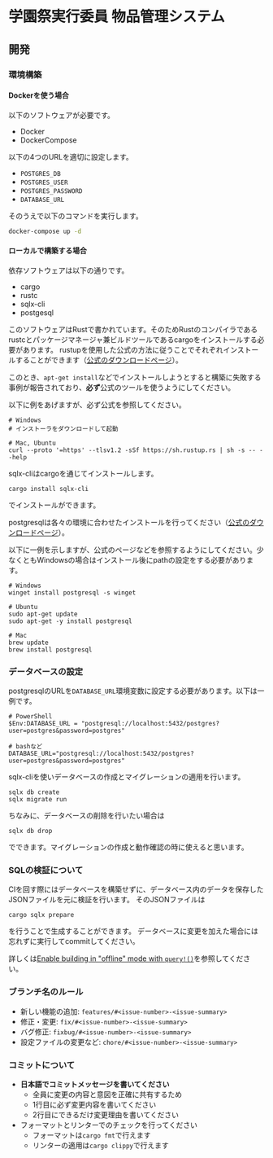 # 学園祭実行委員 物品管理システム

## 開発

### 環境構築

#### Dockerを使う場合

以下のソフトウェアが必要です。

- Docker
- DockerCompose

以下の4つのURLを適切に設定します。

- `POSTGRES_DB`
- `POSTGRES_USER`
- `POSTGRES_PASSWORD`
- `DATABASE_URL`

そのうえで以下のコマンドを実行します。

```sh
docker-compose up -d
```

#### ローカルで構築する場合

依存ソフトウェアは以下の通りです。

- cargo
- rustc
- sqlx-cli
- postgesql

このソフトウェアはRustで書かれています。そのためRustのコンパイラであるrustcとパッケージマネージャ兼ビルドツールであるcargoをインストールする必要があります。
rustupを使用した公式の方法に従うことでそれぞれインストールすることができます（[公式のダウンロードページ](https://www.rust-lang.org/ja/tools/install)）。

このとき、`apt-get install`などでインストールしようとすると構築に失敗する事例が報告されており、**必ず**公式のツールを使うようにしてください。

以下に例をあげますが、必ず公式を参照してください。

```
# Windows
# インストーラをダウンロードして起動

# Mac, Ubuntu
curl --proto '=https' --tlsv1.2 -sSf https://sh.rustup.rs | sh -s -- --help
```


sqlx-cliはcargoを通じてインストールします。

```
cargo install sqlx-cli
```

でインストールができます。


postgresqlは各々の環境に合わせたインストールを行ってください（[公式のダウンロードページ](https://www.postgresql.org/download/)）。

以下に一例を示しますが、公式のページなどを参照するようにしてください。少なくともWindowsの場合はインストール後にpathの設定をする必要があります。

```
# Windows
winget install postgresql -s winget

# Ubuntu
sudo apt-get update
sudo apt-get -y install postgresql

# Mac
brew update
brew install postgresql
```

### データベースの設定

postgresqlのURLを`DATABASE_URL`環境変数に設定する必要があります。以下は一例です。

```
# PowerShell
$Env:DATABASE_URL = "postgresql://localhost:5432/postgres?user=postgres&password=postgres"

# bashなど
DATABASE_URL="postgresql://localhost:5432/postgres?user=postgres&password=postgres"
```

sqlx-cliを使いデータベースの作成とマイグレーションの適用を行います。

```
sqlx db create
sqlx migrate run
```

ちなみに、データベースの削除を行いたい場合は

```
sqlx db drop
```

でできます。マイグレーションの作成と動作確認の時に使えると思います。


### SQLの検証について

CIを回す際にはデータベースを構築せずに、データベース内のデータを保存したJSONファイルを元に検証を行います。
そのJSONファイルは

```
cargo sqlx prepare
```

を行うことで生成することができます。
データベースに変更を加えた場合には忘れずに実行してcommitしてください。

詳しくは[Enable building in "offline" mode with `query!()`](https://github.com/launchbadge/sqlx/blob/master/sqlx-cli/README.md#enable-building-in-offline-mode-with-query)を参照してください。

### ブランチ名のルール
- 新しい機能の追加: `features/#<issue-number>-<issue-summary>`
- 修正・変更: `fix/#<issue-number>-<issue-summary>`
- バグ修正: `fixbug/#<issue-number>-<issue-summary>`
- 設定ファイルの変更など: `chore/#<issue-number>-<issue-summary>`

### コミットについて
- **日本語でコミットメッセージを書いてください**
  - 全員に変更の内容と意図を正確に共有するため
  - 1行目に必ず変更内容を書いてください
  - 2行目にできるだけ変更理由を書いてください
- フォーマットとリンターでのチェックを行ってください
  - フォーマットは`cargo fmt`で行えます
  - リンターの適用は`cargo clippy`で行えます

